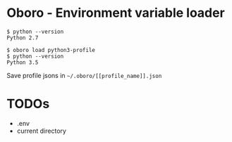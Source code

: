 # Oboro - Environment variable loader


```
$ python --version
Python 2.7

$ oboro load python3-profile
$ python --version
Python 3.5
```


Save profile jsons in `~/.oboro/[[profile_name]].json`


# TODOs

* .env
* current directory
